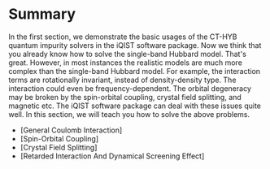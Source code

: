 # Summary

In the first section, we demonstrate the basic usages of the CT-HYB quantum impurity solvers in the iQIST software package. Now we think that you already know how to solve the single-band Hubbard model. That's great. However, in most instances the realistic models are much more complex than the single-band Hubbard model. For example, the interaction terms are rotationally invariant, instead of density-density type. The interaction could even be frequency-dependent. The orbital degeneracy may be broken by the spin-orbital coupling, crystal field splitting, and magnetic etc. The iQIST software package can deal with these issues quite well. In this section, we will teach you how to solve the above problems.

* [General Coulomb Interaction]
* [Spin-Orbital Coupling]
* [Crystal Field Splitting]
* [Retarded Interaction And Dynamical Screening Effect]

